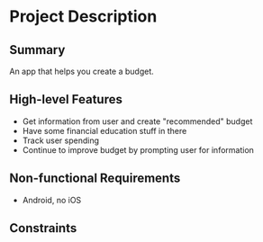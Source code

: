 Project Description
===================

Summary
-------

An app that helps you create a budget.

High-level Features
-------------------

-	Get information from user and create "recommended" budget
-	Have some financial education stuff in there
-	Track user spending
-	Continue to improve budget by prompting user for information

Non-functional Requirements
---------------------------

-	Android, no iOS

Constraints
-----------
